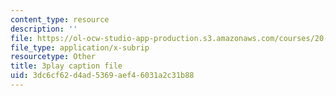 ```yaml
---
content_type: resource
description: ''
file: https://ol-ocw-studio-app-production.s3.amazonaws.com/courses/20-219-becoming-the-next-bill-nye-writing-and-hosting-the-educational-show-january-iap-2015/3dc6cf62d4ad5369aef46031a2c31b88_W1TMyIn2SIg.vtt
file_type: application/x-subrip
resourcetype: Other
title: 3play caption file
uid: 3dc6cf62-d4ad-5369-aef4-6031a2c31b88
---
```

